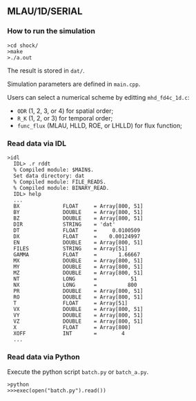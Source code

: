 ## MLAU/1D/SERIAL

### How to run the simulation
```
>cd shock/
>make
>./a.out
```

The result is stored in `dat/`.

Simulation parameters are defined in `main.cpp`.

Users can select a numerical scheme by editting `mhd_fd4c_1d.c`:
- `ODR` (1, 2, 3, or 4) for spatial order;
- `R_K` (1, 2, or 3) for temporal order;
- `func_flux` (MLAU, HLLD, ROE, or LHLLD) for flux function;

### Read data via IDL
```
>idl
  IDL> .r rddt
  % Compiled module: $MAIN$.
  Set data directory: dat
  % Compiled module: FILE_READS.
  % Compiled module: BINARY_READ.
  IDL> help
  ...
  BX              FLOAT     = Array[800, 51]
  BY              DOUBLE    = Array[800, 51]
  BZ              DOUBLE    = Array[800, 51]
  DIR             STRING    = 'dat'
  DT              FLOAT     =     0.0100509
  DX              FLOAT     =    0.00124997
  EN              DOUBLE    = Array[800, 51]
  FILES           STRING    = Array[51]
  GAMMA           FLOAT     =       1.66667
  MX              DOUBLE    = Array[800, 51]
  MY              DOUBLE    = Array[800, 51]
  MZ              DOUBLE    = Array[800, 51]
  NT              LONG      =           51
  NX              LONG      =          800
  PR              DOUBLE    = Array[800, 51]
  RO              DOUBLE    = Array[800, 51]
  T               FLOAT     = Array[51]
  VX              DOUBLE    = Array[800, 51]
  VY              DOUBLE    = Array[800, 51]
  VZ              DOUBLE    = Array[800, 51]
  X               FLOAT     = Array[800]
  XOFF            INT       =        4
  ...  
```

### Read data via Python
Execute the python script `batch.py` or `batch_a.py`.

```
>python
>>>exec(open("batch.py").read())
```
